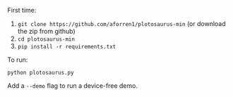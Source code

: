 
First time:

1. `git clone https://github.com/aforren1/plotosaurus-min` (or download the zip from github)
2. `cd plotosaurus-min`
3. `pip install -r requirements.txt`


To run:

```
python plotosaurus.py
```

Add a `--demo` flag to run a device-free demo.
